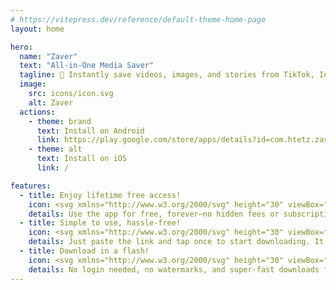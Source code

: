 ```yaml
---
# https://vitepress.dev/reference/default-theme-home-page
layout: home

hero:
  name: "Zaver"
  text: "All-in-One Media Saver"
  tagline: 🚀 Instantly save videos, images, and stories from TikTok, Instagram, Facebook, Twitter, and more—with just one tap!
  image:
    src: icons/icon.svg
    alt: Zaver
  actions:
    - theme: brand
      text: Install on Android
      link: https://play.google.com/store/apps/details?id=com.htetz.zaver
    - theme: alt
      text: Install on iOS
      link: /

features:
  - title: Enjoy lifetime free access!
    icon: <svg xmlns="http://www.w3.org/2000/svg" height="30" viewBox="0 -960 960 960" width="30" fill="#FF9800"><path d="M481-120q-17 0-28.5-11.5T441-160v-46q-45-10-79-35t-55-70q-7-14-.5-29.5T330-363q14-6 29 .5t23 21.5q17 30 43 45.5t64 15.5q41 0 69.5-18.5T587-356q0-35-22-55.5T463-458q-86-27-118-64.5T313-614q0-65 42-101t86-41v-44q0-17 11.5-28.5T481-840q17 0 28.5 11.5T521-800v44q38 6 66 24.5t46 45.5q9 13 3.5 29T614-634q-14 6-29 .5T557-653q-13-14-30.5-21.5T483-682q-44 0-67 19.5T393-614q0 33 30 52t104 40q69 20 104.5 63.5T667-358q0 71-42 108t-104 46v44q0 17-11.5 28.5T481-120Z"/></svg>
    details: Use the app for free, forever—no hidden fees or subscriptions. Enjoy a seamless media-saving experience without any paywalls.
  - title: Simple to use, hassle-free!
    icon: <svg xmlns="http://www.w3.org/2000/svg" height="30" viewBox="0 -960 960 960" width="30" fill="#4CAF50"><path d="M419-80q-28 0-52.5-12T325-126L124-381q-8-9-7-21.5t9-20.5q20-21 48-25t52 11l74 45v-328q0-17 11.5-28.5T340-760q17 0 29 11.5t12 28.5v400q0 23-20.5 34.5T320-286l-36-22 104 133q6 7 14 11t17 4h221q33 0 56.5-23.5T720-240v-160q0-17-11.5-28.5T680-440H501q-17 0-28.5-11.5T461-480q0-17 11.5-28.5T501-520h179q50 0 85 35t35 85v160q0 66-47 113T640-80H419Zm83-260Zm-23-260q-17 0-28.5-11.5T439-640q0-2 5-20 8-14 12-28.5t4-31.5q0-50-35-85t-85-35q-50 0-85 35t-35 85q0 17 4 31.5t12 28.5q3 5 4 10t1 10q0 17-11 28.5T202-600q-11 0-20.5-6T167-621q-13-22-20-47t-7-52q0-83 58.5-141.5T340-920q83 0 141.5 58.5T540-720q0 27-7 52t-20 47q-5 9-14 15t-20 6Z"/></svg>
    details: Just paste the link and tap once to start downloading. It’s that easy! Perfect for everyone, no tech skills required.
  - title: Download in a flash!
    icon: <svg xmlns="http://www.w3.org/2000/svg" height="30" viewBox="0 -960 960 960" width="30" fill="#2196F3"><path d="M440-474v-242q-76 14-118 73.5T280-520h-20q-58 0-99 41t-41 99q0 58 41 99t99 41h480q42 0 71-29t29-71q0-42-29-71t-71-29h-60v-80q0-48-22-89.5T600-680v-93q74 35 117 103.5T760-520q69 8 114.5 59.5T920-340q0 75-52.5 127.5T740-160H260q-91 0-155.5-63T40-377q0-78 47-139t123-78q17-72 85-137t145-65q33 0 56.5 23.5T520-716v242l36-35q11-11 27.5-11t28.5 12q11 11 11 28t-11 28L508-348q-12 12-28 12t-28-12L348-452q-11-11-11.5-27.5T348-508q11-11 27.5-11.5T404-509l36 35Zm40-44Z"/></svg>
    details: No login needed, no watermarks, and super-fast downloads from all major social media platforms. Your media, at your fingertips, instantly.
---
```


